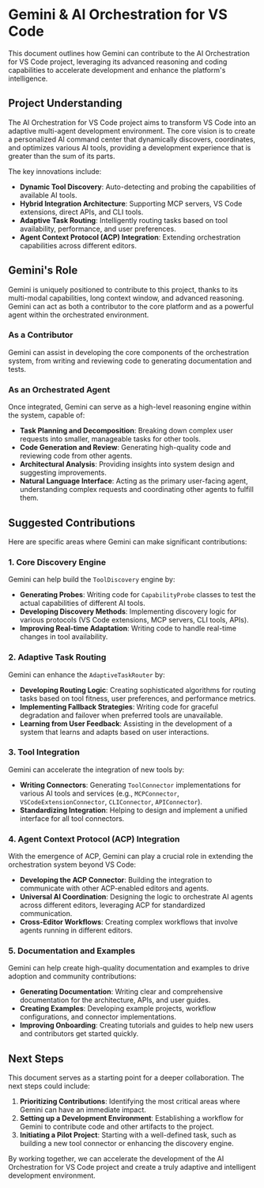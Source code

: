 # Gemini & AI Orchestration for VS Code

This document outlines how Gemini can contribute to the AI Orchestration for VS Code project, leveraging its advanced reasoning and coding capabilities to accelerate development and enhance the platform's intelligence.

## Project Understanding

The AI Orchestration for VS Code project aims to transform VS Code into an adaptive multi-agent development environment. The core vision is to create a personalized AI command center that dynamically discovers, coordinates, and optimizes various AI tools, providing a development experience that is greater than the sum of its parts.

The key innovations include:

*   **Dynamic Tool Discovery**: Auto-detecting and probing the capabilities of available AI tools.
*   **Hybrid Integration Architecture**: Supporting MCP servers, VS Code extensions, direct APIs, and CLI tools.
*   **Adaptive Task Routing**: Intelligently routing tasks based on tool availability, performance, and user preferences.
*   **Agent Context Protocol (ACP) Integration**: Extending orchestration capabilities across different editors.

## Gemini's Role

Gemini is uniquely positioned to contribute to this project, thanks to its multi-modal capabilities, long context window, and advanced reasoning. Gemini can act as both a contributor to the core platform and as a powerful agent within the orchestrated environment.

### As a Contributor

Gemini can assist in developing the core components of the orchestration system, from writing and reviewing code to generating documentation and tests.

### As an Orchestrated Agent

Once integrated, Gemini can serve as a high-level reasoning engine within the system, capable of:

*   **Task Planning and Decomposition**: Breaking down complex user requests into smaller, manageable tasks for other tools.
*   **Code Generation and Review**: Generating high-quality code and reviewing code from other agents.
*   **Architectural Analysis**: Providing insights into system design and suggesting improvements.
*   **Natural Language Interface**: Acting as the primary user-facing agent, understanding complex requests and coordinating other agents to fulfill them.

## Suggested Contributions

Here are specific areas where Gemini can make significant contributions:

### 1. Core Discovery Engine

Gemini can help build the `ToolDiscovery` engine by:

*   **Generating Probes**: Writing code for `CapabilityProbe` classes to test the actual capabilities of different AI tools.
*   **Developing Discovery Methods**: Implementing discovery logic for various protocols (VS Code extensions, MCP servers, CLI tools, APIs).
*   **Improving Real-time Adaptation**: Writing code to handle real-time changes in tool availability.

### 2. Adaptive Task Routing

Gemini can enhance the `AdaptiveTaskRouter` by:

*   **Developing Routing Logic**: Creating sophisticated algorithms for routing tasks based on tool fitness, user preferences, and performance metrics.
*   **Implementing Fallback Strategies**: Writing code for graceful degradation and failover when preferred tools are unavailable.
*   **Learning from User Feedback**: Assisting in the development of a system that learns and adapts based on user interactions.

### 3. Tool Integration

Gemini can accelerate the integration of new tools by:

*   **Writing Connectors**: Generating `ToolConnector` implementations for various AI tools and services (e.g., `MCPConnector`, `VSCodeExtensionConnector`, `CLIConnector`, `APIConnector`).
*   **Standardizing Integration**: Helping to design and implement a unified interface for all tool connectors.

### 4. Agent Context Protocol (ACP) Integration

With the emergence of ACP, Gemini can play a crucial role in extending the orchestration system beyond VS Code:

*   **Developing the ACP Connector**: Building the integration to communicate with other ACP-enabled editors and agents.
*   **Universal AI Coordination**: Designing the logic to orchestrate AI agents across different editors, leveraging ACP for standardized communication.
*   **Cross-Editor Workflows**: Creating complex workflows that involve agents running in different editors.

### 5. Documentation and Examples

Gemini can help create high-quality documentation and examples to drive adoption and community contributions:

*   **Generating Documentation**: Writing clear and comprehensive documentation for the architecture, APIs, and user guides.
*   **Creating Examples**: Developing example projects, workflow configurations, and connector implementations.
*   **Improving Onboarding**: Creating tutorials and guides to help new users and contributors get started quickly.

## Next Steps

This document serves as a starting point for a deeper collaboration. The next steps could include:

1.  **Prioritizing Contributions**: Identifying the most critical areas where Gemini can have an immediate impact.
2.  **Setting up a Development Environment**: Establishing a workflow for Gemini to contribute code and other artifacts to the project.
3.  **Initiating a Pilot Project**: Starting with a well-defined task, such as building a new tool connector or enhancing the discovery engine.

By working together, we can accelerate the development of the AI Orchestration for VS Code project and create a truly adaptive and intelligent development environment.
